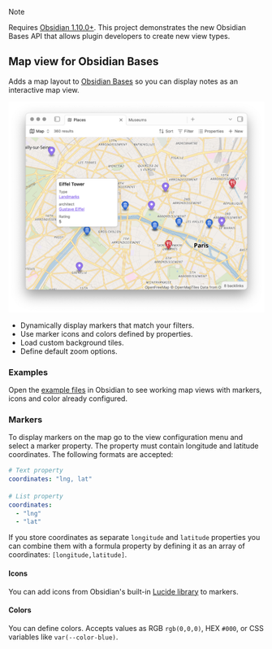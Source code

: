 > [!NOTE]
> Requires [Obsidian 1.10.0+](https://obsidian.md/changelog/2025-10-01-desktop-v1.10.0/). This project demonstrates the new Obsidian Bases API that allows plugin developers to create new view types.

## Map view for Obsidian Bases

Adds a map layout to [Obsidian Bases](https://help.obsidian.md/bases) so you can display notes as an interactive map view.

![Map view for Obsidian Bases](/images/map-view.png)

- Dynamically display markers that match your filters.
- Use marker icons and colors defined by properties.
- Load custom background tiles.
- Define default zoom options.

### Examples

Open the [example files](https://github.com/obsidianmd/obsidian-maps/tree/master/examples) in Obsidian to see working map views with markers, icons and color already configured.

### Markers

To display markers on the map go to the view configuration menu and select a marker property. The property must contain longitude and latitude coordinates. The following formats are accepted:

```yaml
# Text property
coordinates: "lng, lat"

# List property
coordinates:
  - "lng"
  - "lat"
```

If you store coordinates as separate `longitude` and `latitude` properties you can combine them with a formula property by defining it as an array of coordinates: `[longitude,latitude]`.

#### Icons

You can add icons from Obsidian's built-in [Lucide library](https://lucide.dev/icons/) to markers.

#### Colors

You can define colors. Accepts values as RGB `rgb(0,0,0)`, HEX `#000`, or CSS variables like `var(--color-blue)`.
